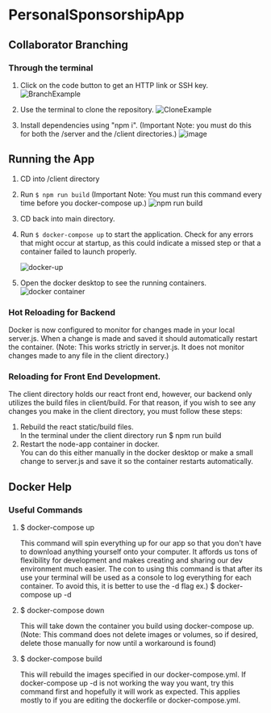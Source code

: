 # PersonalSponsorshipApp

## Collaborator Branching
### Through the terminal
1. Click on the code button to get an HTTP link or SSH key.
   ![BranchExample](https://github.com/jonnydc4/PersonalSponsorshipApp/assets/71983496/af2987ed-253e-489d-b076-862f9d0b6cc5)

2. Use the terminal to clone the repository.
   ![CloneExample](https://github.com/jonnydc4/PersonalSponsorshipApp/assets/71983496/4da53de7-bd53-43de-ae85-03c1fd9ea7a4)

3. Install dependencies using "npm i". (Important Note: you must do this for both the /server and the /client directories.)
   ![image](https://github.com/jonnydc4/PersonalSponsorshipApp/assets/71983496/d01a67f7-8f62-4e1a-9fcb-8d670737f0cc)

## Running the App
1. CD into /client directory
2. Run `$ npm run build` (Important Note: You must run this command every time before you docker-compose up.)
   ![npm run build](https://github.com/jonnydc4/PersonalSponsorshipApp/assets/92762025/bd183646-a06e-4efd-903d-9eb436a60346)

4. CD back into main directory. 
5. Run `$ docker-compose up` to start the application. Check for any errors that might occur at startup, as this could indicate a missed step or that a container failed to launch properly.

    ![docker-up](https://github.com/jonnydc4/PersonalSponsorshipApp/assets/92762025/ff17b7e7-429c-463b-98f9-ca207e3ef09d)


6. Open the docker desktop to see the running containers.
   ![docker container](https://github.com/jonnydc4/PersonalSponsorshipApp/assets/92762025/5b97e5ba-2dd7-4e93-a739-1b1b4e726514)

### Hot Reloading for Backend
Docker is now configured to monitor for changes made in your local server.js. When a change is made and saved it should automatically restart the container.
(Note: This works strictly in server.js. It does not monitor changes made to any file in the client directory.)

### Reloading for Front End Development.
The client directory holds our react front end, however, our backend only utilizes the build files in client/build. For that reason, if you wish to see any changes you make in the client directory, you must follow these steps:
1. Rebuild the react static/build files.  
   In the terminal under the client directory run $ npm run build    
3. Restart the node-app container in docker.  
   You can do this either manually in the docker desktop or make a small change to server.js and save it so the container restarts automatically.
   
   
## Docker Help
### Useful Commands
1. $ docker-compose up  
   
   This command will spin everything up for our app so that you don't have to download anything yourself onto your computer. It affords us tons of flexibility for development and makes creating and sharing our dev environment much easier.
   The con to using this command is that after its use your terminal will be used as a console to log everything for each container.
   To avoid this, it is better to use the -d flag ex.) $ docker-compose up -d

3. $ docker-compose down  
   
   This will take down the container you build using docker-compose up. (Note: This command does not delete images or volumes, so if desired, delete those manually for now until a workaround is found)

4. $ docker-compose build  
   
   This will rebuild the images specified in our docker-compose.yml. If docker-compose up -d is not working the way you want, try this command first and hopefully it will work as expected. This applies mostly to if you are editing the dockerfile or docker-compose.yml.

